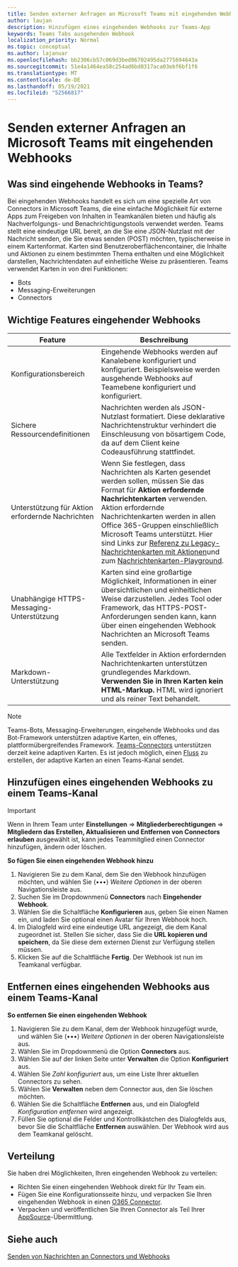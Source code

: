```yaml
---
title: Senden externer Anfragen an Microsoft Teams mit eingehenden Webhooks
author: laujan
description: Hinzufügen eines eingehenden Webhooks zur Teams-App
keywords: Teams Tabs ausgehenden Webhook
localization_priority: Normal
ms.topic: conceptual
ms.author: lajanuar
ms.openlocfilehash: bb2306cb57c069d3bed06702495da2775694643a
ms.sourcegitcommit: 51e4a1464ea58c254ad6bd0317aca03ebf6bf1f6
ms.translationtype: MT
ms.contentlocale: de-DE
ms.lasthandoff: 05/19/2021
ms.locfileid: "52566817"
---
```

# <a name="post-external-requests-to-teams-with-incoming-webhooks"></a>Senden externer Anfragen an Microsoft Teams mit eingehenden Webhooks

## <a name="what-are-incoming-webhooks-in-teams"></a>Was sind eingehende Webhooks in Teams?

Bei eingehenden Webhooks handelt es sich um eine spezielle Art von Connectors in Microsoft Teams, die eine einfache Möglichkeit für externe Apps zum Freigeben von Inhalten in Teamkanälen bieten und häufig als Nachverfolgungs- und Benachrichtigungstools verwendet werden. Teams stellt eine eindeutige URL bereit, an die Sie eine JSON-Nutzlast mit der Nachricht senden, die Sie etwas senden (POST) möchten, typischerweise in einem Kartenformat. Karten sind Benutzeroberflächencontainer, die Inhalte und Aktionen zu einem bestimmten Thema enthalten und eine Möglichkeit darstellen, Nachrichtendaten auf einheitliche Weise zu präsentieren. Teams verwendet Karten in von drei Funktionen:

* Bots
* Messaging-Erweiterungen
* Connectors

## <a name="incoming-webhook-key-features"></a>Wichtige Features eingehender Webhooks

| Feature | Beschreibung |
| ------- | ----------- |
|Konfigurationsbereich|Eingehende Webhooks werden auf Kanalebene konfiguriert und konfiguriert. Beispielsweise werden ausgehende Webhooks auf Teamebene konfiguriert und konfiguriert.|
|Sichere Ressourcendefinitionen|Nachrichten werden als JSON-Nutzlast formatiert. Diese deklarative Nachrichtenstruktur verhindert die Einschleusung von bösartigem Code, da auf dem Client keine Codeausführung stattfindet.|
|Unterstützung für Aktion erfordernde Nachrichten|Wenn Sie festlegen, dass Nachrichten als Karten gesendet werden sollen, müssen Sie das Format für **Aktion erfordernde Nachrichtenkarten** verwenden. Aktion erfordernde Nachrichtenkarten werden in allen Office 365-Gruppen einschließlich Microsoft Teams unterstützt. Hier sind Links zur [Referenz zu Legacy-Nachrichtenkarten mit Aktionen](/outlook/actionable-messages/message-card-reference)und zum [Nachrichtenkarten-Playground](https://messagecardplayground.azurewebsites.net).|
|Unabhängige HTTPS-Messaging-Unterstützung| Karten sind eine großartige Möglichkeit, Informationen in einer übersichtlichen und einheitlichen Weise darzustellen. Jedes Tool oder Framework, das HTTPS-POST-Anforderungen senden kann, kann über einen eingehenden Webhook Nachrichten an Microsoft Teams senden.|
|Markdown-Unterstützung|Alle Textfelder in Aktion erfordernden Nachrichtenkarten unterstützen grundlegendes Markdown. **Verwenden Sie in Ihren Karten kein HTML-Markup.** HTML wird ignoriert und als reiner Text behandelt.|

> [!Note]
> Teams-Bots, Messaging-Erweiterungen, eingehende Webhooks und das Bot-Framework unterstützen adaptive Karten, ein offenes, plattformübergreifendes Framework. [Teams-Connectors](../../webhooks-and-connectors/how-to/connectors-creating.md) unterstützen derzeit keine adaptiven Karten. Es ist jedoch möglich, einen [Fluss](https://flow.microsoft.com/blog/microsoft-flow-in-microsoft-teams/) zu erstellen, der adaptive Karten an einen Teams-Kanal sendet.

## <a name="add-an-incoming-webhook-to-a-teams-channel"></a>Hinzufügen eines eingehenden Webhooks zu einem Teams-Kanal

> [!Important]  
> Wenn in Ihrem Team unter **Einstellungen** => **Mitgliederberechtigungen** => **Mitgliedern das Erstellen, Aktualisieren und Entfernen von Connectors erlauben** ausgewählt ist, kann jedes Teammitglied einen Connector hinzufügen, ändern oder löschen.

**So fügen Sie einen eingehenden Webhook hinzu**

1. Navigieren Sie zu dem Kanal, dem Sie den Webhook hinzufügen möchten, und wählen Sie (&#8226;&#8226;&#8226;) *Weitere Optionen* in der oberen Navigationsleiste aus.
1. Suchen Sie im Dropdownmenü **Connectors** nach **Eingehender Webhook**.
1. Wählen Sie die Schaltfläche **Konfigurieren** aus, geben Sie einen Namen ein, und laden Sie optional einen Avatar für Ihren Webhook hoch.
1. Im Dialogfeld wird eine eindeutige URL angezeigt, die dem Kanal zugeordnet ist. Stellen Sie sicher, dass Sie die **URL kopieren und speichern**, da Sie diese dem externen Dienst zur Verfügung stellen müssen.
1. Klicken Sie auf die Schaltfläche **Fertig**. Der Webhook ist nun im Teamkanal verfügbar.

## <a name="remove-an-incoming-webhook-from-a-teams-channel"></a>Entfernen eines eingehenden Webhooks aus einem Teams-Kanal

**So entfernen Sie einen eingehenden Webhook**

1. Navigieren Sie zu dem Kanal, dem der Webhook hinzugefügt wurde, und wählen Sie (&#8226;&#8226;&#8226;) *Weitere Optionen* in der oberen Navigationsleiste aus.
1. Wählen Sie im Dropdownmenü die Option **Connectors** aus.
1. Wählen Sie auf der linken Seite unter **Verwalten** die Option **Konfiguriert** aus.
1. Wählen Sie *Zahl konfiguriert* aus, um eine Liste Ihrer aktuellen Connectors zu sehen.
1. Wählen Sie **Verwalten** neben dem Connector aus, den Sie löschen möchten.
1. Wählen Sie die Schaltfläche **Entfernen** aus, und ein Dialogfeld *Konfiguration entfernen* wird angezeigt.
1. Füllen Sie optional die Felder und Kontrollkästchen des Dialogfelds aus, bevor Sie die Schaltfläche **Entfernen** auswählen. Der Webhook wird aus dem Teamkanal gelöscht.

## <a name="distribution"></a>Verteilung

Sie haben drei Möglichkeiten, Ihren eingehenden Webhook zu verteilen:

* Richten Sie einen eingehenden Webhook direkt für Ihr Team ein.
* Fügen Sie eine Konfigurationsseite hinzu, und verpacken Sie Ihren eingehenden Webhook in einen [O365 Connector](~/webhooks-and-connectors/how-to/connectors-creating.md).
* Verpacken und veröffentlichen Sie Ihren Connector als Teil Ihrer [AppSource](~/concepts/deploy-and-publish/office-store-guidance.md)-Übermittlung.

## <a name="see-also"></a>Siehe auch

[Senden von Nachrichten an Connectors und Webhooks](~/webhooks-and-connectors/how-to/connectors-using.md)
